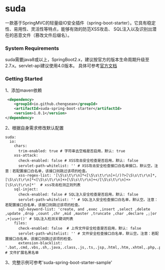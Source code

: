 # suda

一款基于SpringMVC的轻量级IO安全插件（spring-boot-starter）。它具有稳定性、易用性、灵活性等特点，能够有效的防范XSS攻击、 
SQL注入以及识别出潜在的恶意文件（篡改文件后缀名）。

### System Requirements
suda需要java8或以上，SpringBoot2.x，建议按官方的版本生命周期升级至2.7.x。servlet-api建议使用4.0版本。
具体可参考[官方文档](https://docs.spring.io/spring-boot/docs/2.7.18/reference/html/getting-started.html#getting-started.system-requirements)

### Getting Started
1、添加maven依赖
```xml
 <dependency>
    <groupId>io.github.chengsean</groupId>
    <artifactId>suda-spring-boot-starter</artifactId>
    <version>1.0.1</version>
</dependency>
```
2、根据自身需求修改默认配置
```
suda:
  io:
    chars: 
      trim-enabled: true # 字符串去空格是否启用，默认: true
    xss-attack: 
      check-enabled: false # XSS攻击安全检查是否启用，默认: false
      servlet-path-whitelist: '' # XSS攻击安全检查接口白名单接口，默认空。注意：若配置接口白名单，该接口则跳过该项的检查。
      xss-regex-list: '[\S\s\t\r\n]*<[\S\s\t\r\n]+(/)?>[\S\s\t\r\n]*, [\S\s\t\r\n]*<[\S\s\t\r\n]+>[\S\s\t\r\n]+</[\S\s\t\r\n]+>[\S\s\t\r\n]*'  # xss攻击检测正则列表
    sql-inject:
      check-enabled: false # SQL注入安全检查是否启用，默认: false
      servlet-path-whitelist: '' # SQL注入安全检查接口白名单，默认空。注意：若配置接口白名单，该接口则跳过该项的检查。
      sql-keyword-list: 'create, and ,exec ,insert ,select ,delete ,update ,drop ,count ,chr ,mid ,master ,truncate ,char ,declare ,;|or ,+|user()' # SQL注入检测关键词列表
    files:
      check-enabled: false  # 上传文件安全检查是否启用，默认: false
      servlet-path-whitelist: '' # 文件安全检查接口白名单，默认空。注意：若配置接口白名单，该接口则跳过该项的检查。
      extension-blacklist: '.bat,.cmd,.vbs,.sh,.java,.class,.js,.ts,.jsp,.html,.htm,.xhtml,.php,.py' # 文件扩展名黑名单
```
3、完整示例可参考'suda-spring-boot-starter-sample'